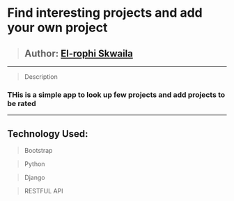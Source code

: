 # Find interesting projects and add your own project
>## Author: [El-rophi Skwaila](https://github.com/Elrophi/Awards)

---

>Description
### THis is a simple app to look up few projects and add projects to be rated
---

## Technology Used: 
>Bootstrap

>Python

>Django

>RESTFUL API